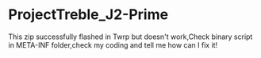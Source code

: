 # ProjectTreble_J2-Prime
This zip successfully flashed in Twrp but doesn't work,Check binary script in META-INF folder,check my coding and tell me how can I fix it!

